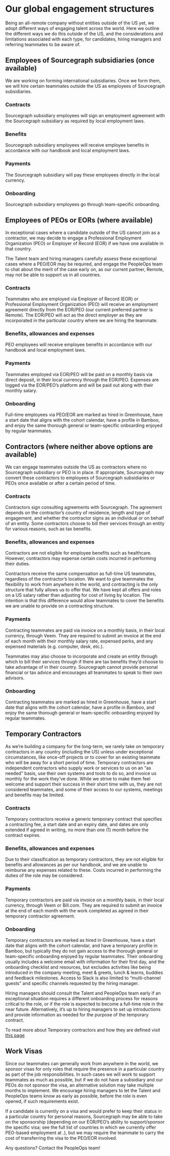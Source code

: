 # Our global engagement structures
Being an all-remote company without entities outside of the US yet, we adopt different ways of engaging talent across the world. Here we outline the different ways we do this outside of the US, and the considerations and limitations associated with each type, for candidates, hiring managers and referring teammates to be aware of. 

## Employees of Sourcegraph subsidiaries (once available)
We are working on forming international subsidiaries. Once we form them, we will hire certain teammates outside the US as employees of Sourcegraph subsidiaries.

### Contracts
Sourcegraph subsidiary employees will sign an employment agreement with the Sourcegraph subsidiary as required by local employment laws.

### Benefits
Sourcegraph subsidiary employees will receive employee benefits in accordance with our handbook and local employment laws.

### Payments
The Sourcegraph subsidiary will pay these employees directly in the local currency. 

### Onboarding
Sourcegraph subsidiary employees go through team-specific onboarding.

## Employees of PEOs or EORs (where available)
In exceptional cases where a candidate outside of the US cannot join as a contractor, we may decide to engage a Professional Employment Organization (PEO) or Employer of Record (EOR) if we have one available in that country.

The Talent team and hiring managers carefully assess these exceptional cases where a PEO/EOR may be required, and engage the PeopleOps team to chat about the merit of the case early on, as our current partner, Remote, may not be able to support us in all countries.

### Contracts
Teammates who are employed via Employer of Record (EOR) or Professional Employment Organization (PEO) will receive an employment agreement directly from the EOR/PEO (our current preferred partner is Remote). The EOR/PEO will act as the direct employer as they are incorporated in the particular country where we are hiring the teammate.

### Benefits, allowances and expenses
PEO employees will receive employee benefits in accordance with our handbook and local employment laws.

### Payments
Teammates employed via EOR/PEO will be paid on a monthly basis via direct deposit, in their local currency through the EOR/PEO. Expenses are logged via the EOR/PEO’s platform and will be paid out along with their monthly salary. 

### Onboarding
Full-time employees via PEO/EOR are marked as hired in Greenhouse, have a start date that aligns with the cohort calendar, have a profile in Bamboo, and enjoy the same thorough general or team-specific onboarding enjoyed by regular teammates. 

## Contractors (where neither above options are available)
We can engage teammates outside the US as contractors where no Sourcegraph subsidiary or PEO is in place. If appropriate, Sourcegraph may convert these contractors to employees of Sourcegraph subsidiaries or PEOs once available or after a certain period of time. 

### Contracts
Contractors sign consulting agreements with Sourcegraph. The agreement depends on the contractor’s country of residence, length and type of engagement, and whether the contractor signs as an individual or on behalf of an entity. Some contractors choose to bill their services through an entity for various reasons, such as tax benefits. 

### Benefits, allowances and expenses
Contractors are not eligible for employee benefits such as healthcare. However, contractors may expense certain costs incurred in performing their duties. 

Contractors receive the same compensation as full-time US teammates, regardless of the contractor’s location. We want to give teammates the flexibility to work from anywhere in the world, and contracting is the only structure that fully allows us to offer that. We have kept all offers and roles on a US salary rather than adjusting for cost of living by location. The intention is that this difference would allow teammates to cover the benefits we are unable to provide on a contracting structure.

### Payments
Contracting teammates are paid via invoice on a monthly basis, in their local currency, through Veem. They are required to submit an invoice at the end of each month with their monthly salary rate, expensed perks, and any expensed materials (e.g. computer, desk, etc.).

Teammates may also choose to incorporate and create an entity through which to bill their services through if there are tax benefits they’d choose to take advantage of in their country. Sourcegraph cannot provide personal financial or tax advice and encourages all teammates to speak to their own advisors.

### Onboarding
Contracting teammates are marked as hired in Greenhouse, have a start date that aligns with the cohort calendar, have a profile in Bamboo, and enjoy the same thorough general or team-specific onboarding enjoyed by regular teammates. 

## Temporary Contractors
As we’re building a company for the long-term, we rarely take on temporary contractors in any country (including the US) unless under exceptional circumstances, like once-off projects or to cover for an existing teammate who will be away for a short period of time.  Temporary contractors are independent contractors who supply work or services to us on an “as needed” basis, use their own systems and tools to do so, and invoice us monthly for the work they’ve done. While we strive to make them feel welcome and support their success in their short time with us, they are not considered teammates, and some of their access to our systems, meetings and benefits may be limited. 

### Contracts
Temporary contractors receive a generic temporary contract that specifies a contracting fee, a start date and an expiry date, and dates are only extended if agreed in writing, no more than one (1) month before the contract expires. 

### Benefits, allowances and expenses
Due to their classification as temporary contractors, they are not eligible for benefits and allowances as per our handbook, and we are unable to reimburse any expenses related to these. Costs incurred in performing the duties of the role may be considered. 

### Payments
Temporary contractors are paid via invoice on a monthly basis, in their local currency, through Veem or Bill.com. They are required to submit an invoice at the end of each month with the work completed as agreed in their temporary contractor agreement. 

### Onboarding
Temporary contractors are marked as hired in Greenhouse, have a start date that aligns with the cohort calendar, and have a temporary profile in Bamboo, but typically they do not gain access to the thorough general or team-specific onboarding enjoyed by regular teammates. Their onboarding usually includes a welcome email with information for their first day, and the onboarding checklist and resources, but excludes activities like being introduced in the company meeting, meet & greets, lunch & learns, buddies and feedback milestones. Access to Slack is also limited to “multi-channel guests” and specific channels requested by the hiring manager. 

Hiring managers should consult the Talent and PeopleOps team early if an exceptional situation requires a different onboarding process for reasons critical to the role, or if the role is expected to become a full-time role in the near future. Alternatively, it’s up to hiring managers to set up introductions and provide information as needed for the purpose of the temporary contract.

To read more about Temporary contractors and how they are defined visit [this page](temporary-contractors.md)

## Work Visas
Since our teammates can generally work from anywhere in the world, we sponsor visas for only roles that require the presence in a particular country as part of the job responsibilities. In such cases we will work to support teammates as much as possible, but if we do not have a subsidiary and our PEOs do not sponsor the visa, an alternative solution may take multiple months to implement. We encourage hiring managers to let the Talent and PeopleOps teams know as early as possible, before the role is even opened, if such requirements exist.


If a candidate is currently on a visa and would prefer to keep their status in a particular country for personal reasons, Sourcegraph may be able to take on the sponsorship (depending on our EOR/PEO’s ability to support/sponsor the specific visa; see the full list of countries in which we currently offer PEO-based employment at <LINK>.), but we may require the teammate to carry the cost of transferring the visa to the PEO/EOR involved. 



Any questions? Contact the PeopleOps team!
